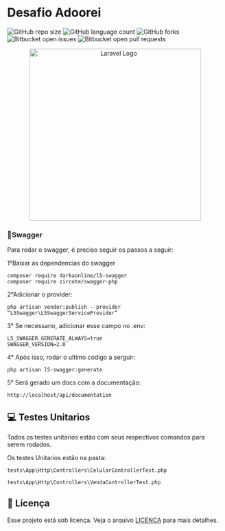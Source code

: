 # Desafio Adoorei

![GitHub repo size](https://img.shields.io/github/repo-size/iuricode/README-template?style=for-the-badge)
![GitHub language count](https://img.shields.io/github/languages/count/iuricode/README-template?style=for-the-badge)
![GitHub forks](https://img.shields.io/github/forks/iuricode/README-template?style=for-the-badge)
![Bitbucket open issues](https://img.shields.io/bitbucket/issues/iuricode/README-template?style=for-the-badge)
![Bitbucket open pull requests](https://img.shields.io/bitbucket/pr-raw/iuricode/README-template?style=for-the-badge)

<p align="center"><a href="https://laravel.com" target="_blank"><img src="https://raw.githubusercontent.com/laravel/art/master/logo-lockup/5%20SVG/2%20CMYK/1%20Full%20Color/laravel-logolockup-cmyk-red.svg" width="400" alt="Laravel Logo"></a></p>


### 🚀Swagger
Para rodar o swagger, é preciso seguir os passos a seguir:

1°Baixar as dependencias do swagger
```
composer require darkaonline/l5-swagger
composer require zircote/swagger-php
```

2°Adicionar o provider:
```
php artisan vendor:publish --provider “L5Swagger\L5SwaggerServiceProvider”
```

3° Se necessario, adicionar esse campo no .env:
```
L5_SWAGGER_GENERATE_ALWAYS=true
SWAGGER_VERSION=2.0
```

4° Após isso, rodar o ultimo codigo a serguir:
```
php artisan l5-swagger:generate
```

5° Será gerado um docs com a documentação:
```
http://localhost/api/documentation
```
## 💻 Testes Unitarios
Todos os testes unitarios estão com seus respectivos comandos para serem rodados.

Os testes Unitarios estão na pasta:
```
tests\App\Http\Controllers\CelularControllerTest.php

tests\App\Http\Controllers\VendaControllerTest.php
```

## 📝 Licença

Esse projeto está sob licença. Veja o arquivo [LICENÇA](LICENSE.md) para mais detalhes.
